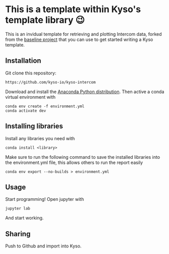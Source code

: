 # This is a template within Kyso's template library 😉

This is an invidual template for retrieving and plotting Intercom data, forked from the [baseline project](https://github.com/kyso-io/template) that you can use to get started writing a Kyso template.

## Installation

Git clone this repository:

```
https://github.com/kyso-io/kyso-intercom
```

Download and install the [Anaconda Python distribution](https://www.anaconda.com/distribution/).
Then active a conda virtual environment with

```
conda env create -f environment.yml
conda activate dev
```

## Installing libraries

Install any libraries you need with

```
conda install <library>
```

Make sure to run the following command to save the installed libraries into the environment.yml file,
this allows others to run the report easily

```
conda env export --no-builds > environment.yml
```

## Usage

Start programming! Open jupyter with

```
jupyter lab
```

And start working.

## Sharing

Push to Github and import into Kyso.

